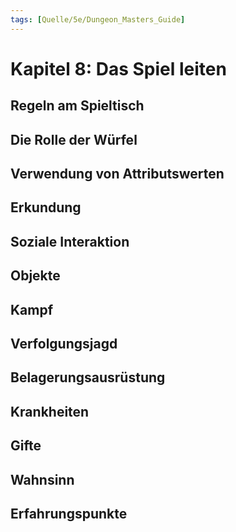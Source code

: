 ```yaml
---
tags: [Quelle/5e/Dungeon_Masters_Guide]
---
```

# Kapitel 8: Das Spiel leiten

## Regeln am Spieltisch

## Die Rolle der Würfel

## Verwendung von Attributswerten

## Erkundung

## Soziale Interaktion

## Objekte

## Kampf

## Verfolgungsjagd

## Belagerungsausrüstung

## Krankheiten

## Gifte

## Wahnsinn

## Erfahrungspunkte